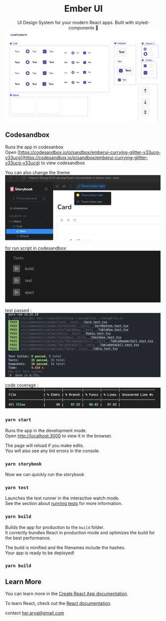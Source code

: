 <h1 align="center">Ember UI</h1>

<div align="center">

UI Design System for your modern React apps. Built with styled-components 💅 </br>
<img src="https://github.com/herarya/ember-react-ui/blob/main/screenshots/screenshot1.png" width="500">

</div>


### <h2>Codesandbox</h1>

Runs the app in codesanbox\
Open [https://codesandbox.io/p/sandbox/emberui-currying-glitter-v33ucg-v33ucg](https://codesandbox.io/p/sandbox/emberui-currying-glitter-v33ucg-v33ucg) to view codesandbox


You can also change the theme\
<img src="https://github.com/herarya/ember-react-ui/blob/main/screenshots/screenshot2.png" width="500">

for run script in codesandbox:\
<img src="https://github.com/herarya/ember-react-ui/blob/main/screenshots/screenshot3.png" width="500">

test passed :\
<img src="https://github.com/herarya/ember-react-ui/blob/main/screenshots/screenshot4.png" width="500">

code coverage :\
<img src="https://github.com/herarya/ember-react-ui/blob/main/screenshots/screenshot5.png" width="500">


### `yarn start`

Runs the app in the development mode.\
Open [http://localhost:3000](http://localhost:3000) to view it in the browser.

The page will reload if you make edits.\
You will also see any lint errors in the console.

### `yarn storybook`

Now we can quickly run the storybook 

### `yarn test`

Launches the test runner in the interactive watch mode.\
See the section about [running tests](https://facebook.github.io/create-react-app/docs/running-tests) for more information.

### `yarn build`

Builds the app for production to the `build` folder.\
It correctly bundles React in production mode and optimizes the build for the best performance.

The build is minified and the filenames include the hashes.\
Your app is ready to be deployed!

### `yarn build`

## Learn More

You can learn more in the [Create React App documentation](https://facebook.github.io/create-react-app/docs/getting-started).

To learn React, check out the [React documentation](https://reactjs.org/).

contact her.arya@gmail.com
